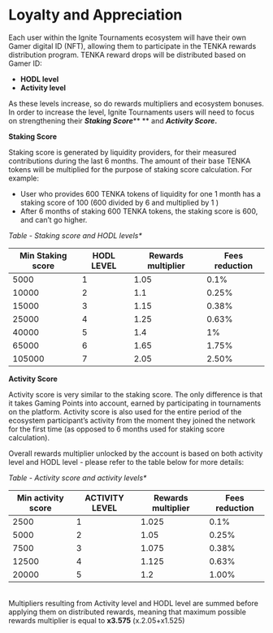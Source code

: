 # Loyalty and Appreciation

Each user within the Ignite Tournaments ecosystem will have their own Gamer digital ID (NFT), allowing them to participate in the TENKA rewards distribution program. TENKA reward drops will be distributed based on Gamer ID:&#x20;

* **HODL level**&#x20;
* **Activity level**

As these levels increase, so do rewards multipliers and ecosystem bonuses.  In order to increase the level, Ignite Tournaments users will need to focus on strengthening their _**Staking Score**_** ** and _**Activity Score**_**.**&#x20;

**Staking Score**

Staking score is generated by liquidity providers, for their measured contributions during the last 6 months. The amount of their base TENKA tokens will be multiplied for the purpose of staking score calculation. For example:

* User who provides 600 TENKA tokens of liquidity for one 1 month has a staking score of 100 (600 divided by 6 and multiplied by 1 )
* After 6 months of staking 600 TENKA tokens, the staking score is 600, and can’t go higher.&#x20;

_Table - Staking score and HODL levels\*_

| Min Staking score | HODL LEVEL | Rewards multiplier | Fees reduction |
| ----------------- | ---------- | ------------------ | -------------- |
| 5000              | 1          | 1.05               | 0.1%           |
| 10000             | 2          | 1.1                | 0.25%          |
| 15000             | 3          | 1.15               | 0.38%          |
| 25000             | 4          | 1.25               | 0.63%          |
| 40000             | 5          | 1.4                | 1%             |
| 65000             | 6          | 1.65               | 1.75%          |
| 105000            | 7          | 2.05               | 2.50%          |

**Activity Score**

Activity score is very similar to the staking score. The only difference is that it takes Gaming Points into account, earned by participating in tournaments on the platform.  Activity score is also used for the entire period of the ecosystem participant’s activity from the moment they joined the network for the first time (as opposed to 6 months used for staking score calculation).&#x20;

Overall rewards multiplier unlocked by the account is based on both activity level and HODL level  - please refer to the table below for more details:&#x20;

_Table - Activity score and activity levels\*_

| Min activity score | ACTIVITY LEVEL | Rewards multiplier | Fees reduction |
| ------------------ | -------------- | ------------------ | -------------- |
| 2500               | 1              | 1.025              | 0.1%           |
| 5000               | 2              | 1.05               | 0.25%          |
| 7500               | 3              | 1.075              | 0.38%          |
| 12500              | 4              | 1.125              | 0.63%          |
| 20000              | 5              | 1.2                | 1.00%          |

\
Multipliers resulting from Activity level and HODL level are summed before applying them on distributed rewards, meaning that maximum possible rewards multiplier is equal to **x3.575** (x.2.05+x1.525)
